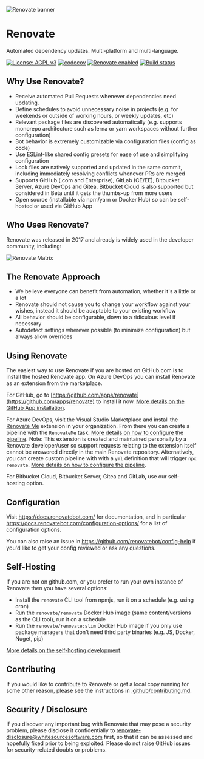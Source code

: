 ![Renovate banner](https://app.renovatebot.com/images/renovate_660_220.jpg)

# Renovate

Automated dependency updates. Multi-platform and multi-language.

[![License: AGPL v3](https://img.shields.io/badge/License-AGPL%20v3-blue.svg)](https://raw.githubusercontent.com/renovatebot/renovate/master/license)
[![codecov](https://codecov.io/gh/renovatebot/renovate/branch/master/graph/badge.svg)](https://codecov.io/gh/renovatebot/renovate)
[![Renovate enabled](https://img.shields.io/badge/renovate-enabled-brightgreen.svg)](https://renovatebot.com/)
[![Build status](https://github.com/renovatebot/renovate/workflows/build/badge.svg)](https://github.com/renovatebot/renovate/actions)

## Why Use Renovate?

- Receive automated Pull Requests whenever dependencies need updating.
- Define schedules to avoid unnecessary noise in projects (e.g. for weekends or outside of working hours, or weekly updates, etc)
- Relevant package files are discovered automatically (e.g. supports
  monorepo architecture such as lerna or yarn workspaces without further configuration)
- Bot behavior is extremely customizable via configuration files (config as code)
- Use ESLint-like shared config presets for ease of use and simplifying configuration
- Lock files are natively supported and updated in the same commit, including immediately resolving conflicts whenever PRs are merged
- Supports GitHub (.com and Enterprise), GitLab (CE/EE), Bitbucket Server, Azure DevOps and Gitea. Bitbucket Cloud is also supported but considered in Beta until it gets the thumbs-up from more users
- Open source (installable via npm/yarn or Docker Hub) so can be self-hosted or used via GitHub App

## Who Uses Renovate?

Renovate was released in 2017 and already is widely used in the developer community, including:

![Renovate Matrix](https://renovatebot.com/images/matrix.png)

## The Renovate Approach

- We believe everyone can benefit from automation, whether it's a little or a lot
- Renovate should not cause you to change your workflow against your wishes, instead it should be adaptable to your existing workflow
- All behavior should be configurable, down to a ridiculous level if necessary
- Autodetect settings wherever possible (to minimize configuration) but always allow overrides

## Using Renovate

The easiest way to use Renovate if you are hosted on GitHub.com is to install the hosted Renovate app.
On Azure DevOps you can install Renovate as an extension from the marketplace.

For GitHub, go to [https://github.com/apps/renovate](https://github.com/apps/renovate) to install it now.
[More details on the GitHub App installation](https://docs.renovatebot.com/install-github-app/).

For Azure DevOps, visit the Visual Studio Marketplace and install the [Renovate Me](https://marketplace.visualstudio.com/items?itemName=jyc.vsts-extensions-renovate-me) extension in your organization.
From there you can create a pipeline with the `RenovateMe` task.
[More details on how to configure the pipeline](https://marketplace.visualstudio.com/items?itemName=jyc.vsts-extensions-renovate-me).
Note: This extension is created and maintained personally by a Renovate developer/user so support requests relating to the extension itself cannot be answered directly in the main Renovate repository.
Alternatively, you can create custom pipeline with with a `yml` definition that will trigger `npx renovate`.
[More details on how to configure the pipeline](https://docs.renovatebot.com/setup-azure-devops/).

For Bitbucket Cloud, Bitbucket Server, Gitea and GitLab, use our self-hosting option.

## Configuration

Visit https://docs.renovatebot.com/ for documentation, and in particular https://docs.renovatebot.com/configuration-options/ for a list of configuration options.

You can also raise an issue in https://github.com/renovatebot/config-help if you'd like to get your config reviewed or ask any questions.

## Self-Hosting

If you are not on github.com, or you prefer to run your own instance of Renovate then you have several options:

- Install the `renovate` CLI tool from npmjs, run it on a schedule (e.g. using cron)
- Run the `renovate/renovate` Docker Hub image (same content/versions as the CLI tool), run it on a schedule
- Run the `renovate/renovate:slim` Docker Hub image if you only use package managers that don't need third party binaries (e.g. JS, Docker, Nuget, pip)

[More details on the self-hosting development](https://github.com/renovatebot/renovate/blob/master/docs/usage/self-hosting.md).

## Contributing

If you would like to contribute to Renovate or get a local copy running for some other reason, please see the instructions in [.github/contributing.md](.github/contributing.md).

## Security / Disclosure

If you discover any important bug with Renovate that may pose a security problem, please disclose it confidentially to renovate-disclosure@whitesourcesoftware.com first, so that it can be assessed and hopefully fixed prior to being exploited.
Please do not raise GitHub issues for security-related doubts or problems.

